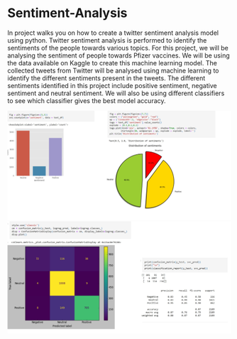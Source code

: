 # Sentiment-Analysis
In project walks you on how to create a twitter sentiment analysis model using python. Twitter sentiment analysis is performed to identify the sentiments of the people towards various topics. For this project, we will be analysing the sentiment of people towards Pfizer vaccines. We will be using the data available on Kaggle to create this machine learning model. The collected tweets from Twitter will be analysed using machine learning to identify the different sentiments present in the tweets. The different sentiments identified in this project include positive sentiment, negative sentiment and neutral sentiment. We will also be using different classifiers to see which classifier gives the best model accuracy.

![image alt](https://github.com/omkardobbali/Sentiment-Analysis/blob/680ddfb0319eeeb80b928e93edbe5f0f23734bca/stpj1.jpg)
![image alt](https://github.com/omkardobbali/Sentiment-Analysis/blob/680ddfb0319eeeb80b928e93edbe5f0f23734bca/stpj2.jpg)
